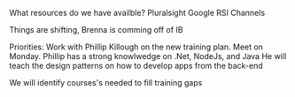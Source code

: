 
What resources do we have availble?
Pluralsight
Google
RSI Channels

Things are shifting,
Brenna is comming off of IB

Priorities:
Work with Phillip Killough on the new training plan. Meet on Monday.
Phillip has a strong knowlwedge on .Net, NodeJs, and Java
He will teach the design patterns on how to develop apps from the back-end

We will identify courses's needed to fill training gaps

